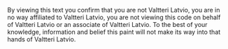By viewing this text you confirm that you are not Valtteri Latvio, 
you are in no way affiliated to Valtteri Latvio, you are not viewing this code on behalf 
of Valtteri Latvio or an associate of Valtteri Latvio. To the best of your knowledge, information 
and belief this paint will not make its way into that hands of Valtteri Latvio.

